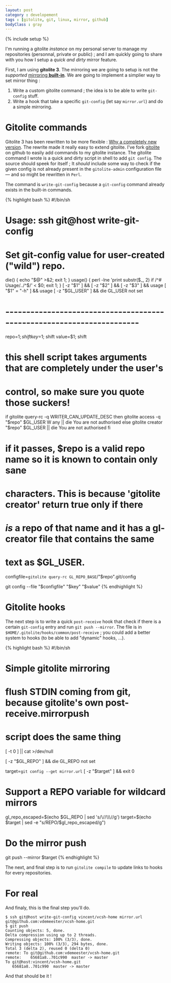 ```yaml
---
layout: post
category : developement
tags : [gitolite, git, linux, mirror, github]
bodyClass : gray
---
```

{% include setup %}

I'm running a gitolite _instance_ on my personal server to manage my repositories
(personnal, private or public) ; and I am quickly going to share with you how I
setup a _quick and dirty_ mirror feature.

First, I am using **gitolite 3**. The mirroring we are going to setup is not the
_supported_ [mirroring **built-in**](http://sitaramc.github.com/gitolite/mirroring.html).
We are going to implement a simplier way to set mirror thing :

1. Write a custom gitolite command ; the idea is to be able to write `git-config`
   stuff.
2. Write a hook that take a specific `git-config` (let say `mirror.url`) and do
   a simple mirroring.

# Gitolite commands

Gitolite 3 has been rewritten to be more flexible : [Why a completely new version](http://sitaramc.github.com/gitolite/g3why.html).
The rewrite made it really easy to extend gitolite. I've fork [gitolite](https://github.com/vdemeester/gitolite) on github
to easily add commands to my gitolite instance. The gitolite command I wrote is
a quick and dirty script in shell to add `git config`. The source should speek
for itself ; It _should_ include some way to check if the given config is not 
already present in the `gitolite-admin` configuration file — and so might be
rewritten in `Perl`.

The command is `write-git-config` because a `git-config` command already exists
in the built-in commands.

{% highlight bash %}
#!/bin/sh

# Usage:    ssh git@host write-git-config <repo> <key> <value>
#
# Set git-config value for user-created ("wild") repo.

die() { echo "$@" >&2; exit 1; }
usage() { perl -lne 'print substr($_, 2) if /^# Usage/../^$/' < $0; exit 1; }
[ -z "$1" ] && [ -z "$2" ] && [ -z "$3" ] && usage
[ "$1" = "-h" ] && usage
[ -z "$GL_USER" ] && die GL_USER not set

# ----------------------------------------------------------------------
repo=$1; shift
key=$1; shift
value=$1; shift

# this shell script takes arguments that are completely under the user's
# control, so make sure you quote those suckers!

if gitolite query-rc -q WRITER_CAN_UPDATE_DESC
then
    gitolite access -q "$repo" $GL_USER W any || die You are not authorised
else
    gitolite creator "$repo" $GL_USER || die You are not authorised
fi

# if it passes, $repo is a valid repo name so it is known to contain only sane
# characters.  This is because 'gitolite creator' return true only if there
# *is* a repo of that name and it has a gl-creator file that contains the same
# text as $GL_USER.

configfile=`gitolite query-rc GL_REPO_BASE`/"$repo".git/config

git config --file "$configfile" "$key" "$value"
{% endhighlight %}

# Gitolite hooks

The next step is to write a quick `post-receive` hook that check if there is a
certain `git-config` entry and run `git push --mirror`. The file is in 
`$HOME/.gitolite/hooks/common/post-receive` ; you could add a better system to
hooks (to be able to add "dynamic" hooks, …).

{% highlight bash %}
#!/bin/sh

# Simple gitolite mirroring

# flush STDIN coming from git, because gitolite's own post-receive.mirrorpush
# script does the same thing
[ -t 0 ] || cat >/dev/null

[ -z "$GL_REPO" ] && die GL_REPO not set

target=`git config --get mirror.url`
[ -z "$target" ] && exit 0

# Support a REPO variable for wildcard mirrors
gl_repo_escaped=$(echo $GL_REPO | sed 's/\//\\\//g')
target=$(echo $target | sed -e "s/REPO/$gl_repo_escaped/g")

# Do the mirror push
git push --mirror $target
{% endhighlight %}

The next, and final step is to run `gitolite compile` to update links to hooks
for every repositories.

# For real

And finaly, this is the final step you'll do.

    $ ssh git@host write-git-config vincent/vcsh-home mirror.url git@github.com:vdemeester/vcsh-home.git
    $ git push
    Counting objects: 5, done.
    Delta compression using up to 2 threads.
    Compressing objects: 100% (3/3), done.
    Writing objects: 100% (3/3), 294 bytes, done.
    Total 3 (delta 2), reused 0 (delta 0)
    remote: To git@github.com:vdemeester/vcsh-home.git
    remote:    65681a8..701c990  master -> master
    To git@host:vincent/vcsh-home.git
       65681a8..701c990  master -> master

And that should be it !
